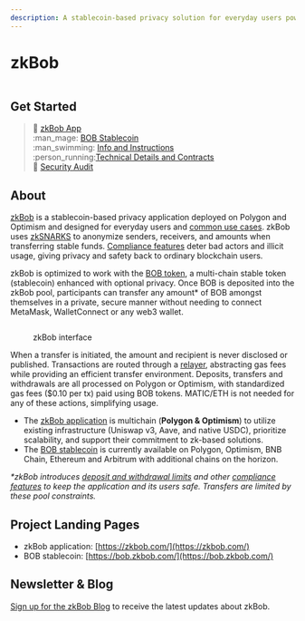 ```yaml
---
description: A stablecoin-based privacy solution for everyday users powered by BOB
---
```


# zkBob

<figure><img src=".gitbook/assets/readme2.jpg" alt=""><figcaption></figcaption></figure>

## Get Started

> :man: [zkBob App](https://app.zkbob.com/)\
> :man\_mage: [BOB Stablecoin](broken-reference)\
> :man\_swimming: [Info and Instructions](zkbob-app/zkbob-app.md)\
> :person\_running:[Technical Details and Contracts](broken-reference)\
> 🔐 [Security Audit](resources/security-audit.md)

## About

[zkBob](https://app.zkbob.com) is a stablecoin-based privacy application deployed on Polygon and Optimism and designed for everyday users and [common use cases](zkbob-overview/basic-concepts/use-cases/). zkBob uses [zkSNARKS](implementation/zksnarks-and-circuits/) to anonymize senders, receivers, and amounts when transferring stable funds. [Compliance features](zkbob-overview/compliance-and-security/) deter bad actors and illicit usage, giving privacy and safety back to ordinary blockchain users.&#x20;

zkBob is optimized to work with the [BOB token](zkbob-overview/bob-stablecoin.md), a multi-chain stable token (stablecoin) enhanced with optional privacy. Once BOB is deposited into the zkBob pool, participants can transfer any amount\* of BOB amongst themselves in a private, secure manner without needing to connect MetaMask, WalletConnect or any web3 wallet.

<figure><img src=".gitbook/assets/zkBob-interface.png" alt=""><figcaption><p>zkBob interface</p></figcaption></figure>

When a transfer is initiated, the amount and recipient is never disclosed or published. Transactions are routed through a [relayer](implementation/relayer-node/), abstracting gas fees while providing an efficient transfer environment. Deposits, transfers and withdrawals are all processed on Polygon or Optimism, with standardized gas fees ($0.10 per tx) paid using BOB tokens. MATIC/ETH is not needed for any of these actions, simplifying usage.

* The [zkBob application](https://app.zkbob.com/) is multichain (**Polygon & Optimism**) to utilize existing infrastructure (Uniswap v3, Aave, and native USDC), prioritize scalability, and support their commitment to zk-based solutions.
* The [BOB stablecoin](zkbob-overview/bob-stablecoin.md) is currently available on Polygon, Optimism, BNB Chain,  Ethereum and Arbitrum with additional chains on the horizon.&#x20;

_\*zkBob introduces_ [_deposit and withdrawal limits_](zkbob-overview/deposit-and-withdrawal-limits.md) _and other_ [_compliance features_](zkbob-overview/compliance-and-security/) _to keep the application and its users safe. Transfers are limited by these pool constraints._&#x20;

## Project Landing Pages

* zkBob application: [https://zkbob.com/](https://zkbob.com/)
* BOB stablecoin: [https://bob.zkbob.com/](https://bob.zkbob.com/)

## Newsletter & Blog

[Sign up for the zkBob Blog](https://blog.zkbob.com/) to receive the latest updates about zkBob.



###

